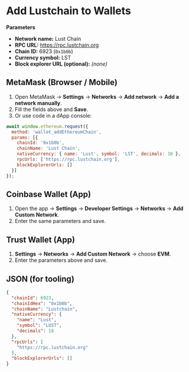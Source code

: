 # Add Lustchain to Wallets

**Parameters**

- **Network name:** Lust Chain
- **RPC URL:** https://rpc.lustchain.org
- **Chain ID:** 6923 (`0x1b0b`)
- **Currency symbol:** LST
- **Block explorer URL (optional):** *(none)*

## MetaMask (Browser / Mobile)
1. Open MetaMask → **Settings** → **Networks** → **Add network** → **Add a network manually**.
2. Fill the fields above and **Save**.
3. Or use code in a dApp console:
```js
await window.ethereum.request({
  method: 'wallet_addEthereumChain',
  params: [{
    chainId: '0x1b0b',
    chainName: 'Lust Chain',
    nativeCurrency: { name: 'Lust', symbol: 'LST', decimals: 18 },
    rpcUrls: ['https://rpc.lustchain.org'],
    blockExplorerUrls: []
  }]
});
```

## Coinbase Wallet (App)
1. Open the app → **Settings** → **Developer Settings** → **Networks** → **Add Custom Network**.
2. Enter the same parameters and save.

## Trust Wallet (App)
1. **Settings** → **Networks** → **Add Custom Network** → choose **EVM**.
2. Enter the parameters above and save.

## JSON (for tooling)
```json
{
  "chainId": 6923,
  "chainIdHex": "0x1b0b",
  "chainName": "Lustchain",
  "nativeCurrency": {
    "name": "Lust",
    "symbol": "LUST",
    "decimals": 18
  },
  "rpcUrls": [
    "https://rpc.lustchain.org"
  ],
  "blockExplorerUrls": []
}
```
